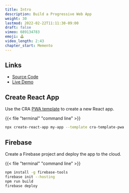 ```yaml
---
title: Intro
description: Build a Progressive Web App
weight: 30
lastmod: 2022-02-22T11:11:30-09:00
draft: false
vimeo: 689134783
emoji: 🕹️
video_length: 2:43
chapter_start: Memento
---
```



## Links

- [Source Code](https://github.com/fireship-io/react-course/tree/main/memento)
- [Live Demo](https://react-course-46df0.web.app/)

## Create React App

Use the CRA [PWA template](https://create-react-app.dev/docs/making-a-progressive-web-app/) to create a new React app.

{{< file "terminal" "command line" >}}
```bash
npx create-react-app my-app --template cra-template-pwa
```

## Firebase

Create a Firebase project and deploy the app to the cloud.


{{< file "terminal" "command line" >}}
```bash
npm install -g firebase-tools
firebase init --hosting
npm run build
firebase deploy
```